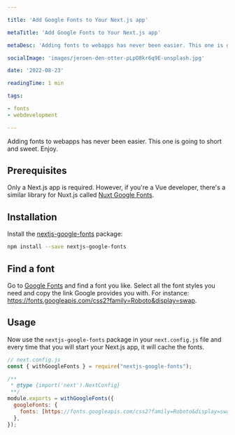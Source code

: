```yaml
---

title: 'Add Google Fonts to Your Next.js app'

metaTitle: 'Add Google Fonts to Your Next.js app'

metaDesc: 'Adding fonts to webapps has never been easier. This one is going to short and sweet. This guide works for (React) Next.js or (Vue) Nuxt.js apps.'

socialImage: 'images/jeroen-den-otter-pLpO8kr6q9E-unsplash.jpg'

date: '2022-08-23'

readingTime: 1 min

tags:

- fonts
- webdevelopment

---
```


Adding fonts to webapps has never been easier. This one is going to short and sweet. Enjoy.

## Prerequisites
Only a Next.js app is required. However, if you're a Vue developer, there's a similar library for Nuxt.js called [Nuxt Google Fonts](https://google-fonts.nuxtjs.org/setup).

## Installation
Install the [nextjs-google-fonts](https://github.com/krychaxp/nextjs-google-fonts) package:

```bash 
npm install --save nextjs-google-fonts
```

## Find a font

Go to [Google Fonts](https://fonts.google.com/) and find a font you like. Select all the font styles you need and copy the link Google provides you with. For instance: https://fonts.googleapis.com/css2?family=Roboto&display=swap.

## Usage
Now use the `nextjs-google-fonts` package in your `next.config.js` file and every time that you will start your Next.js app, it will cache the fonts.

```js 
// next.config.js
const { withGoogleFonts } = require("nextjs-google-fonts");

/**
 * @type {import('next').NextConfig}
 **/
module.exports = withGoogleFonts({
  googleFonts: {
    fonts: [https://fonts.googleapis.com/css2?family=Roboto&display=swap], // required, add Google Font URL here
  },
});